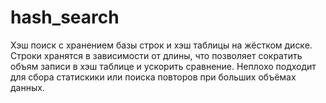 # hash_search
Хэш поиск с хранением базы строк и хэш таблицы на жёстком диске. Строки хранятся в зависимости от длины, что позволяет сократить объям записи в хэш таблице и ускорить сравнение. Неплохо подходит для сбора статискики или поиска повторов при больших объёмах данных.
